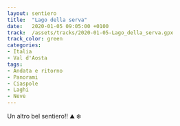 ```yaml
---
layout: sentiero
title:  "Lago della serva"
date:   2020-01-05 09:05:00 +0100
track:  /assets/tracks/2020-01-05-Lago_della_serva.gpx
track_color: green
categories:
- Italia
- Val d'Aosta
tags:
- Andata e ritorno
- Panorami
- Ciaspole
- Laghi  
- Neve
---
```


Un altro bel sentiero!! :mountain: :snowflake: